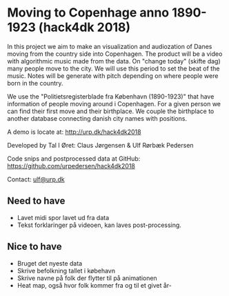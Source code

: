 # Moving to Copenhage anno 1890-1923 (hack4dk 2018)
In this project we aim to make an visualization and audiozation of Danes moving from the country side into Copenhagen. The product will be a video with algorithmic music made from the data. On "change today" (skifte dag) many people move to the city. We will use this period to set the beat of the music. Notes will be generate with pitch depending on where people were born in the country.

We use the "Politietsregisterblade fra København (1890-1923)" that have information of people moving around i Copenhagen. For a given person we can find their first move and their birthplace. We couple the birthplace to another database connecting danish city names with positions.

A demo is locate at: http://urp.dk/hack4dk2018

Developed by Tal I Øret: Claus Jørgensen & Ulf Rørbæk Pedersen

Code snips and postprocessed data at GitHub: https://github.com/urpedersen/hack4dk2018

Contact: ulf@urp.dk
## Need to have
 * Lavet midi spor lavet ud fra data
 * Tekst forklaringer på videoen, kan laves post-processing.

## Nice to have

* Bruget det nyeste data
* Skrive befolkning tallet i købehavn
* Skrive navne på folk der flytter til på animationen
* Heat map, også hvor folk kommer fra og til et givet år-
